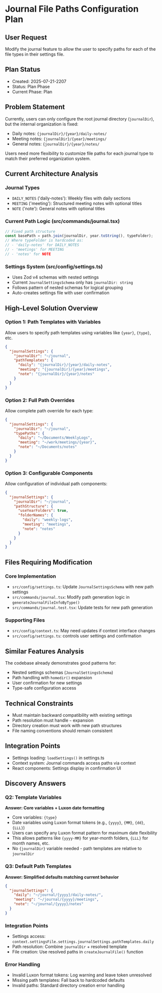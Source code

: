 # Journal File Paths Configuration Plan

## User Request
Modify the journal feature to allow the user to specify paths for each of the file types in their settings file.

## Plan Status
- Created: 2025-07-21-2207
- Status: Plan Phase
- Current Phase: Plan

## Problem Statement
Currently, users can only configure the root journal directory (`journalDir`), but the internal organization is fixed:
- Daily notes: `{journalDir}/{year}/daily-notes/`
- Meeting notes: `{journalDir}/{year}/meetings/`  
- General notes: `{journalDir}/{year}/notes/`

Users need more flexibility to customize file paths for each journal type to match their preferred organization system.

## Current Architecture Analysis

### Journal Types
- `DAILY_NOTES` ('daily-notes'): Weekly files with daily sections
- `MEETING` ('meeting'): Structured meeting notes with optional titles
- `NOTE` ('note'): General notes with optional titles

### Current Path Logic (src/commands/journal.tsx)
```typescript
// Fixed path structure
const basePath = path.join(journalDir, year.toString(), typeFolder);
// Where typeFolder is hardcoded as:
// - 'daily-notes' for DAILY_NOTES
// - 'meetings' for MEETING  
// - 'notes' for NOTE
```

### Settings System (src/config/settings.ts)
- Uses Zod v4 schemas with nested settings
- Current `JournalSettingsSchema` only has `journalDir: string`
- Follows pattern of nested schemas for logical grouping
- Auto-creates settings file with user confirmation

## High-Level Solution Overview

### Option 1: Path Templates with Variables
Allow users to specify path templates using variables like `{year}`, `{type}`, etc.
```json
{
  "journalSettings": {
    "journalDir": "~/journal",
    "pathTemplates": {
      "daily": "{journalDir}/{year}/daily-notes",
      "meeting": "{journalDir}/{year}/meetings", 
      "note": "{journalDir}/{year}/notes"
    }
  }
}
```

### Option 2: Full Path Overrides
Allow complete path override for each type:
```json
{
  "journalSettings": {
    "journalDir": "~/journal",
    "typePaths": {
      "daily": "~/Documents/WeeklyLogs",
      "meeting": "~/work/meetings/{year}",
      "note": "~/Documents/notes"
    }
  }
}
```

### Option 3: Configurable Components
Allow configuration of individual path components:
```json
{
  "journalSettings": {
    "journalDir": "~/journal",
    "pathStructure": {
      "useYearFolders": true,
      "folderNames": {
        "daily": "weekly-logs",
        "meeting": "meetings",
        "note": "notes"
      }
    }
  }
}
```

## Files Requiring Modification

### Core Implementation
- `src/config/settings.ts`: Update `JournalSettingsSchema` with new path settings
- `src/commands/journal.tsx`: Modify path generation logic in `generateJournalFileInfoByType()`
- `src/commands/journal.test.tsx`: Update tests for new path generation

### Supporting Files
- `src/config/context.ts`: May need updates if context interface changes
- `src/config/settings.ts`: controls user settings and confirmation

## Similar Features Analysis
The codebase already demonstrates good patterns for:
- Nested settings schemas (`JournalSettingsSchema`)
- Path handling with `homedir()` expansion
- User confirmation for new settings
- Type-safe configuration access

## Technical Constraints
- Must maintain backward compatibility with existing settings
- Path resolution must handle `~` expansion
- Directory creation must work with new path structures
- File naming conventions should remain consistent

## Integration Points
- Settings loading: `loadSettings()` in settings.ts
- Context system: Journal commands access paths via context
- React components: Settings display in confirmation UI

## Discovery Answers
### Q2: Template Variables
**Answer: Core variables + Luxon date formatting**
- Core variables: `{type}` 
- Date variables using Luxon format tokens (e.g., `{yyyy}`, `{MM}`, `{dd}`, `{LLL}`)
- Users can specify any Luxon format pattern for maximum date flexibility
- This allows patterns like `{yyyy-MM}` for year-month folders, `{LLL}` for month names, etc.
- No `{journalDir}` variable needed - path templates are relative to `journalDir`

### Q3: Default Path Templates
**Answer: Simplified defaults matching current behavior**
```json
{
  "journalSettings": {
    "daily": "~/journal/{yyyy}/daily-notes/",
    "meeting": "~/journal/{yyyy}/meetings", 
    "note": "~/journal/{yyyy}/notes"
  }
}
```

### Integration Points
- Settings access: `context.settingsFile.settings.journalSettings.pathTemplates.daily`
- Path resolution: Combine `journalDir` + resolved template
- File creation: Use resolved paths in `createJournalFile()` function

### Error Handling
- Invalid Luxon format tokens: Log warning and leave token unresolved
- Missing path templates: Fall back to hardcoded defaults
- Invalid paths: Standard directory creation error handling